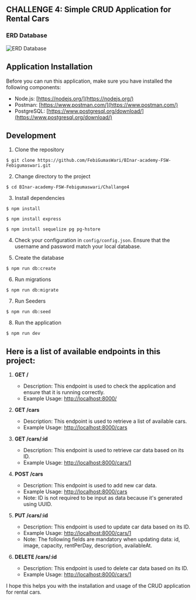 ## CHALLENGE 4: Simple CRUD Application for Rental Cars

### ERD Database

![ERD Database]([Challange4/data/ERD.png](https://github.com/FebiGumasWari/BInar-academy-FSW-Febigumaswari/blob/master/Challange4/data/ERD.png))

## Application Installation

Before you can run this application, make sure you have installed the following components:

- Node.js: [https://nodejs.org/](https://nodejs.org/)
- Postman: [https://www.postman.com/](https://www.postman.com/)
- PostgreSQL: [https://www.postgresql.org/download/](https://www.postgresql.org/download/)

## Development

1. Clone the repository

```shell
$ git clone https://github.com/FebiGumasWari/BInar-academy-FSW-Febigumaswari.git
```

2. Change directory to the project

```shell
$ cd BInar-academy-FSW-Febigumaswari/Challange4
```

3. Install dependencies

```shell
$ npm install
```

```shell
$ npm install express
```

```shell
$ npm install sequelize pg pg-hstore
```

4. Check your configuration in `config/config.json`. Ensure that the username and password match your local database.

5. Create the database

```shell
$ npm run db:create
```

6. Run migrations

```shell
$ npm run db:migrate
```

7. Run Seeders

```shell
$ npm run db:seed
```

8. Run the application

```shell
$ npm run dev
```

## Here is a list of available endpoints in this project:

1. **GET /**

   - Description: This endpoint is used to check the application and ensure that it is running correctly.
   - Example Usage: [http://localhost:8000/](http://localhost:8000/)

2. **GET /cars**

   - Description: This endpoint is used to retrieve a list of available cars.
   - Example Usage: [http://localhost:8000/cars](http://localhost:8000/cars)

3. **GET /cars/:id**

   - Description: This endpoint is used to retrieve car data based on its ID.
   - Example Usage: [http://localhost:8000/cars/1](http://localhost:8000/cars/1)

4. **POST /cars**

   - Description: This endpoint is used to add new car data.
   - Example Usage: [http://localhost:8000/cars](http://localhost:8000/cars)
   - Note: ID is not required to be input as data because it's generated using UUID.

5. **PUT /cars/:id**

   - Description: This endpoint is used to update car data based on its ID.
   - Example Usage: [http://localhost:8000/cars/1](http://localhost:8000/cars/1)
   - Note: The following fields are mandatory when updating data: id, image, capacity, rentPerDay, description, availableAt.

6. **DELETE /cars/:id**

   - Description: This endpoint is used to delete car data based on its ID.
   - Example Usage: [http://localhost:8000/cars/1](http://localhost:8000/cars/1)

I hope this helps you with the installation and usage of the CRUD application for rental cars.
